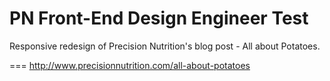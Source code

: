 PN Front-End Design Engineer Test
===
Responsive redesign of Precision Nutrition's blog post - All about Potatoes.

===
http://www.precisionnutrition.com/all-about-potatoes
